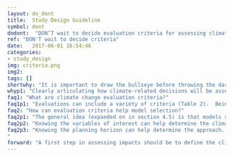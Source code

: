 ```yaml
---
layout: do_dont
title:  Study Design Guideline
symbol: dont
dodont:  "DON’T wait to decide evaluation criteria for assessing climate impacts "
ref: "DON'T wait to decide criteria"
date:   2017-06-01 16:54:46
categories:
- study_design
img: criteria.png
img2: 
tags: []
shortwhy: "It is important to draw the bullseye before throwing the darts."
whyp1: "Clearly articulating how climate-related decisions will be assessed before starting to evaluate the data will provide a more objective evaluation, more quickly.  It can also help in deciding the best approach (e.g., the level of detail needed, section 4.2) and guide model selection (e.g., Appendix A).  All together, this will help insure the climate change information is fit for purpose in that the information obtained is appropriate for the questions that are being asked of it."
faq1: "What are climate change evaluation criteria?"
faq1p1: "Evaluations can include a variety of criteria (Table 2).  Being specific about the criteria helps to define an approach and determine whether the change is significant, i.e., how big of a change matters and with what degree of confidence.  Rarely, however, is there just a single concern and decision makers must prioritize (Palmer et al. 1999).  This list provides examples; additional water-related climate impacts can be found in past guidance (e.g., EPA and CWDR 2011, Box 4-1) and an overview of a range of hydroclimate metrics and their relative ability to characterize hydrologic changes can be found in Ekström et al. (in review)."
faq2: "How can evaluation criteria help model selection?" 
faq2p1: "The general idea (expanded on in section 4.5) is that models should be used that have appropriate capabilities and can be evaluated based on those capabilities to show they adequately represent the variable(s) of interest.  The National Research Council (NRC) report on advancing climate models (2012a) shows the time scale and spatial extent for key climate phenomena and the relative climate model reliability (see their figure 1.7).  Most water resource impacts occur at a local scale and thus require downscaling of the climate model outputs and the application of hydrologic models. For example, if floods are the focus, the downscaling method should adequately capture flood-generating precipitation events and the hydrology model should adequately represent peak flows in current climate, and the processes that could lead to flooding in a future climate (e.g., rain on snow)."
faq2p2: "Knowing the variables of interest can help determine the climate variables and models needed to simulate changes – for example, streamflow estimates require more climate variables (e.g., daily temperatures, precipitation, wind speed) than temperature changes alone (Reclamation 2014a).  Hydropower assessments will require consideration of reservoirs (e.g., Hamlet et al. 2010; Kao et al. 2015); sea-level rise and streamflow estimates require completely different approaches, although in some places both are required (Hamman et al. 2016)."
faq2p3: "Knowing the planning horizon can help determine the approach.  For shorter periods (e.g., 20 years into the future), the various greenhouse gas emission scenarios will be more similar and a qualitative analysis and literature review might be adequate (Reclamation 2014a).
"
forward: "A first step in assessing impacts should be to define the climate-dependent decisions and consider the type of changes that would cause concern.  Evaluation criteria in Table 2 can help inform those discussions."
---
```

